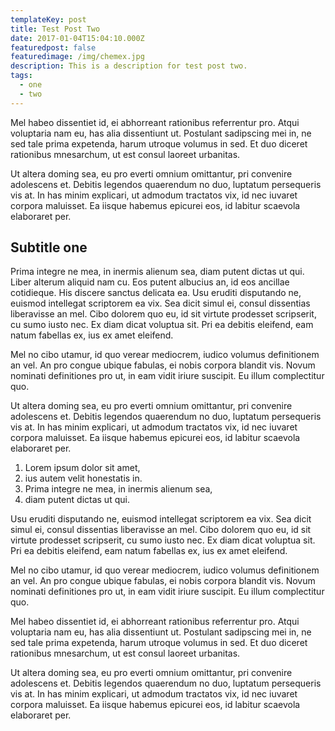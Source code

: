 ```yaml
---
templateKey: post
title: Test Post Two
date: 2017-01-04T15:04:10.000Z
featuredpost: false
featuredimage: /img/chemex.jpg
description: This is a description for test post two.
tags:
  - one
  - two
---
```


Mel habeo dissentiet id, ei abhorreant rationibus referrentur pro. Atqui voluptaria nam eu, has alia dissentiunt ut. Postulant sadipscing mei in, ne sed tale prima expetenda, harum utroque volumus in sed. Et duo diceret rationibus mnesarchum, ut est consul laoreet urbanitas.

Ut altera doming sea, eu pro everti omnium omittantur, pri convenire adolescens et. Debitis legendos quaerendum no duo, luptatum persequeris vis at. In has minim explicari, ut admodum tractatos vix, id nec iuvaret corpora maluisset. Ea iisque habemus epicurei eos, id labitur scaevola elaboraret per.

## Subtitle one

Prima integre ne mea, in inermis alienum sea, diam putent dictas ut qui. Liber alterum aliquid nam cu. Eos putent albucius an, id eos ancillae cotidieque. His discere sanctus delicata ea. Usu eruditi disputando ne, euismod intellegat scriptorem ea vix. Sea dicit simul ei, consul dissentias liberavisse an mel. Cibo dolorem quo eu, id sit virtute prodesset scripserit, cu sumo iusto nec. Ex diam dicat voluptua sit. Pri ea debitis eleifend, eam natum fabellas ex, ius ex amet eleifend.

Mel no cibo utamur, id quo verear mediocrem, iudico volumus definitionem an vel. An pro congue ubique fabulas, ei nobis corpora blandit vis. Novum nominati definitiones pro ut, in eam vidit iriure suscipit. Eu illum complectitur quo.

Ut altera doming sea, eu pro everti omnium omittantur, pri convenire adolescens et. Debitis legendos quaerendum no duo, luptatum persequeris vis at. In has minim explicari, ut admodum tractatos vix, id nec iuvaret corpora maluisset. Ea iisque habemus epicurei eos, id labitur scaevola elaboraret per.

1. Lorem ipsum dolor sit amet,
2. ius autem velit honestatis in.
3. Prima integre ne mea, in inermis alienum sea,
4. diam putent dictas ut qui.

Usu eruditi disputando ne, euismod intellegat scriptorem ea vix. Sea dicit simul ei, consul dissentias liberavisse an mel. Cibo dolorem quo eu, id sit virtute prodesset scripserit, cu sumo iusto nec. Ex diam dicat voluptua sit. Pri ea debitis eleifend, eam natum fabellas ex, ius ex amet eleifend.

Mel no cibo utamur, id quo verear mediocrem, iudico volumus definitionem an vel. An pro congue ubique fabulas, ei nobis corpora blandit vis. Novum nominati definitiones pro ut, in eam vidit iriure suscipit. Eu illum complectitur quo.

Mel habeo dissentiet id, ei abhorreant rationibus referrentur pro. Atqui voluptaria nam eu, has alia dissentiunt ut. Postulant sadipscing mei in, ne sed tale prima expetenda, harum utroque volumus in sed. Et duo diceret rationibus mnesarchum, ut est consul laoreet urbanitas.

Ut altera doming sea, eu pro everti omnium omittantur, pri convenire adolescens et. Debitis legendos quaerendum no duo, luptatum persequeris vis at. In has minim explicari, ut admodum tractatos vix, id nec iuvaret corpora maluisset. Ea iisque habemus epicurei eos, id labitur scaevola elaboraret per.
